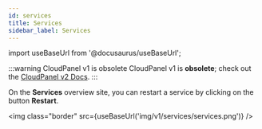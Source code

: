 ```yaml
---
id: services
title: Services
sidebar_label: Services
---
```


import useBaseUrl from '@docusaurus/useBaseUrl';

:::warning CloudPanel v1 is obsolete
CloudPanel v1 is **obsolete**; check out the [CloudPanel v2 Docs](https://www.cloudpanel.io/docs/v2/introduction/).
:::

On the **Services** overview site, you can restart a service by clicking on the button **Restart**.

<img class="border" src={useBaseUrl('img/v1/services/services.png')} /> 